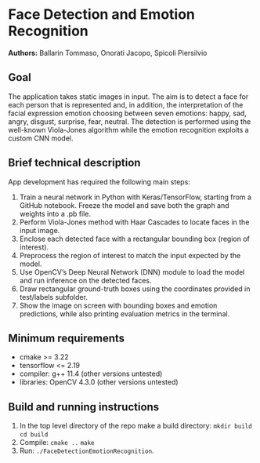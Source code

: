 # Face Detection and Emotion Recognition

**Authors:** Ballarin Tommaso, Onorati Jacopo, Spicoli Piersilvio

## Goal
The application takes static images in input. The aim is to detect a face for each person that is represented and, in addition, the interpretation of the facial expression emotion choosing between seven emotions: happy, sad, angry, disgust, surprise, fear, neutral. The detection is performed using the well-known Viola-Jones algorithm while the emotion recognition exploits a custom CNN model.


## Brief technical description
App development has required the following main steps:

1. Train a neural network in Python with Keras/TensorFlow, starting from a GitHub notebook. Freeze the model and save both the graph and weights into a .pb file.
2. Perform Viola-Jones method with Haar Cascades to locate faces in the input image.
3. Enclose each detected face with a rectangular bounding box (region of interest).
4. Preprocess the region of interest to match the input expected by the model.
5. Use OpenCV’s Deep Neural Network (DNN) module to load the model and run inference on the detected faces.
6. Draw rectangular ground-truth boxes using the coordinates provided in test/labels subfolder.
7. Show the image on screen with bounding boxes and emotion predictions, while also printing evaluation metrics in the terminal.


## Minimum requirements
- cmake >= 3.22
- tensorflow <= 2.19
- compiler: g++ 11.4 (other versions untested)
- libraries: OpenCV 4.3.0 (other versions untested)


## Build and running instructions
1. In the top level directory of the repo make a build directory: 
   `mkdir build` 
   `cd build`
2. Compile: 
   `cmake ..`
   `make`
3. Run: `./FaceDetectionEmotionRecognition`.
